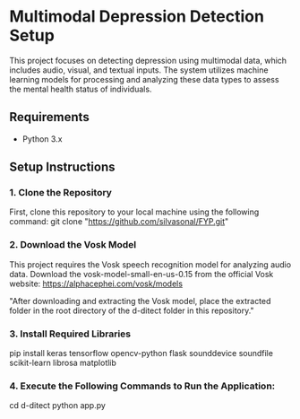 # Multimodal Depression Detection Setup

This project focuses on detecting depression using multimodal data, which includes audio, visual, and textual inputs. The system utilizes machine learning models for processing and analyzing these data types to assess the mental health status of individuals.

## Requirements

- Python 3.x

## Setup Instructions

### 1. Clone the Repository
First, clone this repository to your local machine using the following command:
git clone "https://github.com/silvasonal/FYP.git"


### 2. Download the Vosk Model 
This project requires the Vosk speech recognition model for analyzing audio data. Download the vosk-model-small-en-us-0.15 from the official Vosk website: https://alphacephei.com/vosk/models

"After downloading and extracting the Vosk model, place the extracted folder in the root directory of the d-ditect folder in this repository."

### 3. Install Required Libraries
pip install keras tensorflow opencv-python flask sounddevice soundfile scikit-learn librosa matplotlib

### 4. Execute the Following Commands to Run the Application:
cd d-ditect
python app.py
